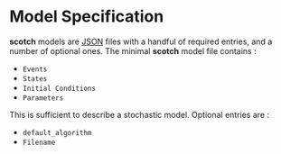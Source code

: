 # Model Specification

**scotch** models are [JSON](http://en.wikipedia.org/wiki/JSON) files with a handful of required entries, and a number of optional ones. The minimal **scotch** model file contains :

- `Events`
- `States`
- `Initial Conditions`
- `Parameters`

This is sufficient to describe a stochastic model. Optional entries are :

- `default_algorithm`
- `Filename`